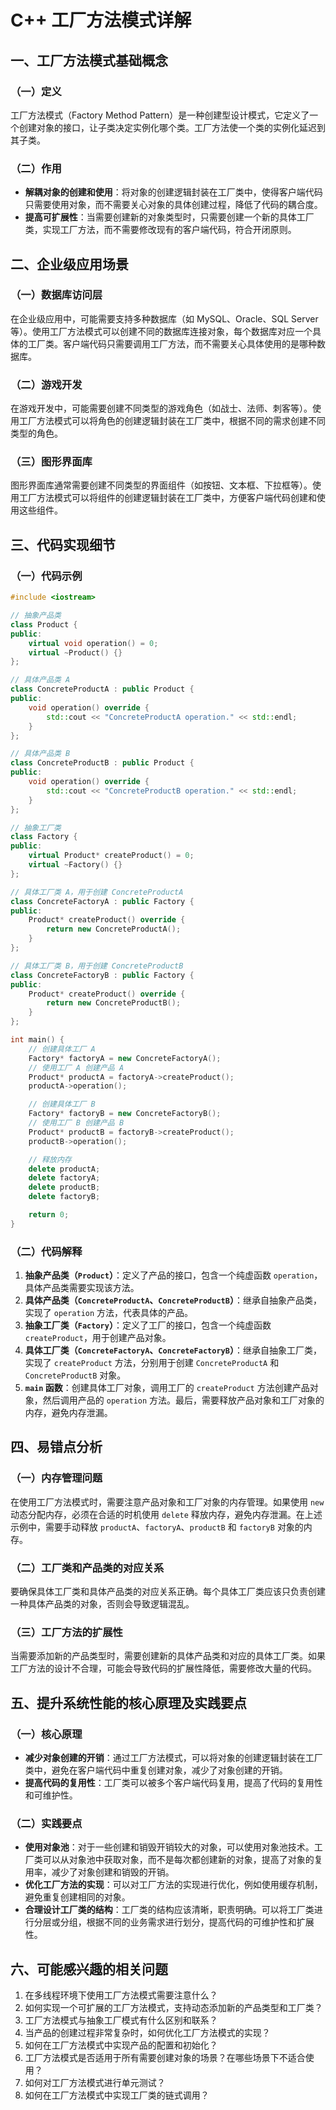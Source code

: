 # C++ 工厂方法模式详解

## 一、工厂方法模式基础概念
### （一）定义
工厂方法模式（Factory Method Pattern）是一种创建型设计模式，它定义了一个创建对象的接口，让子类决定实例化哪个类。工厂方法使一个类的实例化延迟到其子类。

### （二）作用
- **解耦对象的创建和使用**：将对象的创建逻辑封装在工厂类中，使得客户端代码只需要使用对象，而不需要关心对象的具体创建过程，降低了代码的耦合度。
- **提高可扩展性**：当需要创建新的对象类型时，只需要创建一个新的具体工厂类，实现工厂方法，而不需要修改现有的客户端代码，符合开闭原则。

## 二、企业级应用场景
### （一）数据库访问层
在企业级应用中，可能需要支持多种数据库（如 MySQL、Oracle、SQL Server 等）。使用工厂方法模式可以创建不同的数据库连接对象，每个数据库对应一个具体的工厂类。客户端代码只需要调用工厂方法，而不需要关心具体使用的是哪种数据库。

### （二）游戏开发
在游戏开发中，可能需要创建不同类型的游戏角色（如战士、法师、刺客等）。使用工厂方法模式可以将角色的创建逻辑封装在工厂类中，根据不同的需求创建不同类型的角色。

### （三）图形界面库
图形界面库通常需要创建不同类型的界面组件（如按钮、文本框、下拉框等）。使用工厂方法模式可以将组件的创建逻辑封装在工厂类中，方便客户端代码创建和使用这些组件。

## 三、代码实现细节
### （一）代码示例
```cpp
#include <iostream>

// 抽象产品类
class Product {
public:
    virtual void operation() = 0;
    virtual ~Product() {}
};

// 具体产品类 A
class ConcreteProductA : public Product {
public:
    void operation() override {
        std::cout << "ConcreteProductA operation." << std::endl;
    }
};

// 具体产品类 B
class ConcreteProductB : public Product {
public:
    void operation() override {
        std::cout << "ConcreteProductB operation." << std::endl;
    }
};

// 抽象工厂类
class Factory {
public:
    virtual Product* createProduct() = 0;
    virtual ~Factory() {}
};

// 具体工厂类 A，用于创建 ConcreteProductA
class ConcreteFactoryA : public Factory {
public:
    Product* createProduct() override {
        return new ConcreteProductA();
    }
};

// 具体工厂类 B，用于创建 ConcreteProductB
class ConcreteFactoryB : public Factory {
public:
    Product* createProduct() override {
        return new ConcreteProductB();
    }
};

int main() {
    // 创建具体工厂 A
    Factory* factoryA = new ConcreteFactoryA();
    // 使用工厂 A 创建产品 A
    Product* productA = factoryA->createProduct();
    productA->operation();

    // 创建具体工厂 B
    Factory* factoryB = new ConcreteFactoryB();
    // 使用工厂 B 创建产品 B
    Product* productB = factoryB->createProduct();
    productB->operation();

    // 释放内存
    delete productA;
    delete factoryA;
    delete productB;
    delete factoryB;

    return 0;
}
```

### （二）代码解释
1. **抽象产品类（`Product`）**：定义了产品的接口，包含一个纯虚函数 `operation`，具体产品类需要实现该方法。
2. **具体产品类（`ConcreteProductA`、`ConcreteProductB`）**：继承自抽象产品类，实现了 `operation` 方法，代表具体的产品。
3. **抽象工厂类（`Factory`）**：定义了工厂的接口，包含一个纯虚函数 `createProduct`，用于创建产品对象。
4. **具体工厂类（`ConcreteFactoryA`、`ConcreteFactoryB`）**：继承自抽象工厂类，实现了 `createProduct` 方法，分别用于创建 `ConcreteProductA` 和 `ConcreteProductB` 对象。
5. **`main` 函数**：创建具体工厂对象，调用工厂的 `createProduct` 方法创建产品对象，然后调用产品的 `operation` 方法。最后，需要释放产品对象和工厂对象的内存，避免内存泄漏。

## 四、易错点分析
### （一）内存管理问题
在使用工厂方法模式时，需要注意产品对象和工厂对象的内存管理。如果使用 `new` 动态分配内存，必须在合适的时机使用 `delete` 释放内存，避免内存泄漏。在上述示例中，需要手动释放 `productA`、`factoryA`、`productB` 和 `factoryB` 对象的内存。

### （二）工厂类和产品类的对应关系
要确保具体工厂类和具体产品类的对应关系正确。每个具体工厂类应该只负责创建一种具体产品类的对象，否则会导致逻辑混乱。

### （三）工厂方法的扩展性
当需要添加新的产品类型时，需要创建新的具体产品类和对应的具体工厂类。如果工厂方法的设计不合理，可能会导致代码的扩展性降低，需要修改大量的代码。

## 五、提升系统性能的核心原理及实践要点
### （一）核心原理
- **减少对象创建的开销**：通过工厂方法模式，可以将对象的创建逻辑封装在工厂类中，避免在客户端代码中重复创建对象，减少了对象创建的开销。
- **提高代码的复用性**：工厂类可以被多个客户端代码复用，提高了代码的复用性和可维护性。

### （二）实践要点
- **使用对象池**：对于一些创建和销毁开销较大的对象，可以使用对象池技术。工厂类可以从对象池中获取对象，而不是每次都创建新的对象，提高了对象的复用率，减少了对象创建和销毁的开销。
- **优化工厂方法的实现**：可以对工厂方法的实现进行优化，例如使用缓存机制，避免重复创建相同的对象。
- **合理设计工厂类的结构**：工厂类的结构应该清晰，职责明确。可以将工厂类进行分层或分组，根据不同的业务需求进行划分，提高代码的可维护性和扩展性。

## 六、可能感兴趣的相关问题
1. 在多线程环境下使用工厂方法模式需要注意什么？
2. 如何实现一个可扩展的工厂方法模式，支持动态添加新的产品类型和工厂类？
3. 工厂方法模式与抽象工厂模式有什么区别和联系？
4. 当产品的创建过程非常复杂时，如何优化工厂方法模式的实现？
5. 如何在工厂方法模式中实现产品的配置和初始化？
6. 工厂方法模式是否适用于所有需要创建对象的场景？在哪些场景下不适合使用？
7. 如何对工厂方法模式进行单元测试？
8. 如何在工厂方法模式中实现工厂类的链式调用？ 